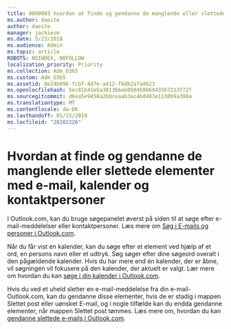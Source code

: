 ```yaml
---
title: 8000003 hvordan at finde og gendanne de manglende eller slettede elementer med e-mail, kalender og kontaktpersoner
ms.author: daeite
author: daeite
manager: jackiesm
ms.date: 5/23/2018
ms.audience: Admin
ms.topic: article
ROBOTS: NOINDEX, NOFOLLOW
localization_priority: Priority
ms.collection: Adm_O365
ms.custom: Adm_O365
ms.assetid: 8e24b096-fcbf-4d7e-a412-f6db2afad623
ms.openlocfilehash: 5ec81b41e5a381366eb050458669435b7213f72f
ms.sourcegitcommit: d6ea5e9458a2b8ceaab3ac4bd483e1130b9a398a
ms.translationtype: MT
ms.contentlocale: da-DK
ms.lasthandoff: 01/15/2019
ms.locfileid: "28282226"
---
```

# <a name="how-to-find-and-recover-missing-or-deleted-email-calendar-or-contacts-items"></a>Hvordan at finde og gendanne de manglende eller slettede elementer med e-mail, kalender og kontaktpersoner

I Outlook.com, kan du bruge søgepanelet øverst på siden til at søge efter e-mail-meddelelser eller kontaktpersoner. Læs mere om [Søg i E-mails og personer i Outlook.com](https://support.office.com/article/88108edf-028e-4306-b87e-7400bbb40aa7).
  
Når du får vist en kalender, kan du søge efter et element ved hjælp af et ord, en persons navn eller et udtryk. Søg søger efter dine søgeord overalt i den pågældende kalender. Hvis du har mere end én kalender, der er åbne, vil søgningen vil fokusere på den kalender, der aktuelt er valgt. Lær mere om hvordan du kan [søge i din kalender i Outlook.com](https://support.office.com/article/5bc05289-c84c-4849-95a8-7eac05ed478a).
  
Hvis du ved et uheld sletter en e-mail-meddelelse fra din e-mail-Outlook.com, kan du gendanne disse elementer, hvis de er stadig i mappen Slettet post eller uønsket E-mail, og i nogle tilfælde kan du endda gendanne elementer, når mappen Slettet post tømmes. Læs mere om, hvordan du kan [gendanne slettede e-mails i Outlook.com](https://support.office.com/article/cf06ab1b-ae0b-418c-a4d9-4e895f83ed50).
  

